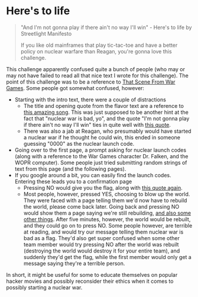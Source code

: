 # Here's to life

> "And I'm not gonna play if there ain't no way I'll win" - Here's to life by Streetlight Manifesto
>
> If you like old mainframes that play tic-tac-toe and have a better policy on nuclear warfare than Reagan, you're gonna love this challenge.


This challenge apparently confused quite a bunch of people (who may or may not have failed to read all that nice text I wrote for this challenge). The point of this challenge was to be a reference to [That Scene From War Games](https://www.youtube.com/embed/NHWjlCaIrQo). Some people got somewhat confused, however:

- Starting with the intro text, there were a couple of distractions
  - The title and opening quote from the flavor text are a reference to [this amazing song](https://www.youtube.com/watch?v=zBX2VLhjiUo). This was just supposed to be another hint at the fact that "nuclear war is bad, yo", and the quote "I'm not gonna play if there ain't no way I'll win" ties in quite well with [this quote](https://www.youtube.com/watch?v=6DGNZnfKYnU).
  - There was also a jab at Reagan, who presumably would have started a nuclear war if he thought he could win, this ended in someone guessing "0000" as the nuclear launch code.
- Going over to the first page, a prompt asking for nuclear launch codes (along with a reference to the War Games character Dr. Falken, and the WOPR computer). Some people just tried submitting random strings of text from this page (and the following pages).
- If you google around a bit, you can easily find the launch codes. Entering these leads you to a confirmation page
  - Pressing NO would give you the flag, along with [this quote again](https://www.youtube.com/watch?v=6DGNZnfKYnU).
  - Most people, however, pressed YES, choosing to blow up the world. They were faced with a page telling them we'd now have to rebuild the world, please come back later. Going back and pressing NO would show them a page saying we're still rebuilding, [and also some other things](https://www.youtube.com/watch?v=Yy3dIicSI_0). After five minutes, however, the world would be rebuilt, and they could go on to press NO. Some people however, are terrible at reading, and would try our message telling them nuclear war is bad as a flag. They'd also get super confused when some other team member would try pressing NO after the world was rebuilt (destroying the world would destroy it for your entire team), and suddenly they'd get the flag, while the first member would only get a message saying they're a terrible person.

In short, it might be useful for some to educate themselves on popular hacker movies and possibly reconsider their ethics when it comes to possibly starting a nuclear war.

